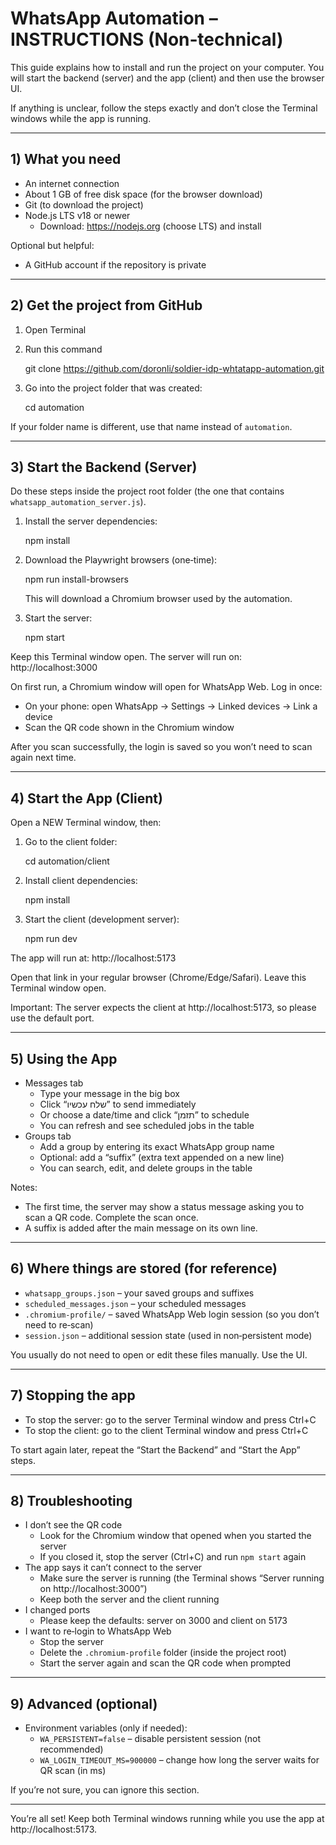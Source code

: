 # WhatsApp Automation – INSTRUCTIONS (Non‑technical)

This guide explains how to install and run the project on your computer. You will start the backend (server) and the app (client) and then use the browser UI.

If anything is unclear, follow the steps exactly and don’t close the Terminal windows while the app is running.

---

## 1) What you need

- An internet connection
- About 1 GB of free disk space (for the browser download)
- Git (to download the project)
- Node.js LTS v18 or newer
  - Download: https://nodejs.org (choose LTS) and install

Optional but helpful:

- A GitHub account if the repository is private

---

## 2) Get the project from GitHub

1. Open Terminal
2. Run this command

   git clone https://github.com/doronli/soldier-idp-whtatapp-automation.git

3. Go into the project folder that was created:

   cd automation

If your folder name is different, use that name instead of `automation`.

---

## 3) Start the Backend (Server)

Do these steps inside the project root folder (the one that contains `whatsapp_automation_server.js`).

1. Install the server dependencies:

   npm install

2. Download the Playwright browsers (one‑time):

   npm run install-browsers

   This will download a Chromium browser used by the automation.

3. Start the server:

   npm start

Keep this Terminal window open. The server will run on: http://localhost:3000

On first run, a Chromium window will open for WhatsApp Web. Log in once:

- On your phone: open WhatsApp → Settings → Linked devices → Link a device
- Scan the QR code shown in the Chromium window

After you scan successfully, the login is saved so you won’t need to scan again next time.

---

## 4) Start the App (Client)

Open a NEW Terminal window, then:

1. Go to the client folder:

   cd automation/client

2. Install client dependencies:

   npm install

3. Start the client (development server):

   npm run dev

The app will run at: http://localhost:5173

Open that link in your regular browser (Chrome/Edge/Safari). Leave this Terminal window open.

Important: The server expects the client at http://localhost:5173, so please use the default port.

---

## 5) Using the App

- Messages tab
  - Type your message in the big box
  - Click “שלח עכשיו” to send immediately
  - Or choose a date/time and click “תזמן” to schedule
  - You can refresh and see scheduled jobs in the table
- Groups tab
  - Add a group by entering its exact WhatsApp group name
  - Optional: add a “suffix” (extra text appended on a new line)
  - You can search, edit, and delete groups in the table

Notes:

- The first time, the server may show a status message asking you to scan a QR code. Complete the scan once.
- A suffix is added after the main message on its own line.

---

## 6) Where things are stored (for reference)

- `whatsapp_groups.json` – your saved groups and suffixes
- `scheduled_messages.json` – your scheduled messages
- `.chromium-profile/` – saved WhatsApp Web login session (so you don’t need to re‑scan)
- `session.json` – additional session state (used in non‑persistent mode)

You usually do not need to open or edit these files manually. Use the UI.

---

## 7) Stopping the app

- To stop the server: go to the server Terminal window and press Ctrl+C
- To stop the client: go to the client Terminal window and press Ctrl+C

To start again later, repeat the “Start the Backend” and “Start the App” steps.

---

## 8) Troubleshooting

- I don’t see the QR code
  - Look for the Chromium window that opened when you started the server
  - If you closed it, stop the server (Ctrl+C) and run `npm start` again
- The app says it can’t connect to the server
  - Make sure the server is running (the Terminal shows “Server running on http://localhost:3000”)
  - Keep both the server and the client running
- I changed ports
  - Please keep the defaults: server on 3000 and client on 5173
- I want to re‑login to WhatsApp Web
  - Stop the server
  - Delete the `.chromium-profile` folder (inside the project root)
  - Start the server again and scan the QR code when prompted

---

## 9) Advanced (optional)

- Environment variables (only if needed):
  - `WA_PERSISTENT=false` – disable persistent session (not recommended)
  - `WA_LOGIN_TIMEOUT_MS=900000` – change how long the server waits for QR scan (in ms)

If you’re not sure, you can ignore this section.

---

You’re all set! Keep both Terminal windows running while you use the app at http://localhost:5173.
